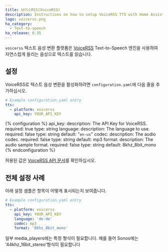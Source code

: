```yaml
---
title: 보이스RSS(VoiceRSS)
description: Instructions on how to setup VoiceRSS TTS with Home Assistant.
logo: voicerss.png
ha_category:
  - Text-to-speech
ha_release: 0.35
---
```


`voicerss` 텍스트 음성 변환 플랫폼은 [VoiceRSS](http://www.voicerss.org/) Text-to-Speech 엔진을 사용하여 자연스럽게 들리는 음성으로 텍스트를 읽습니다.

## 설정

VoiceRSS로 텍스트 음성 변환을 활성화하려면 `configuration.yaml`에 다음 줄을 추가하십시오.

```yaml
# Example configuration.yaml entry
tts:
  - platform: voicerss
    api_key: YOUR_API_KEY
```

{% configuration %}
api_key:
  description: The API Key for VoiceRSS.
  required: true
  type: string
language:
  description: The language to use.
  required: false
  type: string
  default: "`en-us`"
codec:
  description: The audio codec.
  required: false
  type: string
  default: mp3
format:
  description: The audio sample format.
  required: false
  type: string
  default: 8khz_8bit_mono
{% endconfiguration %}

허용된 값은 [VoiceRSS API 문서](http://www.voicerss.org/api/documentation.aspx)를 확인하십시오.

## 전체 설정 사례

아래 설정 샘플은 항목이 어떻게 표시되는지 보여줍니다.

```yaml
# Example configuration.yaml entry
tts:
  - platform: voicerss
    api_key: YOUR_API_KEY
    language: 'de-de'
    codec: mp3
    format: '8khz_8bit_mono'
```

일부 media_players에는 특정 형식이 필요합니다. 예를 들어 Sonos에는 '44khz_16bit_stereo'형식이 필요합니다